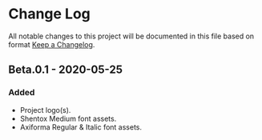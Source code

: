 # Change Log
All notable changes to this project will be documented in this file based on format [Keep a Changelog](https://keepachangelog.com/).

## Beta.0.1 - 2020-05-25
### Added
- Project logo(s).
- Shentox Medium font assets.
- Axiforma Regular & Italic font assets.
